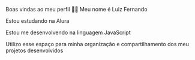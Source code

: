 Boas vindas ao meu perfil 💙💙
Meu nome é Luiz Fernando

Estou estudando na Alura

Estou me desenvolvendo na linguagem JavaScript

Utilizo esse espaço para minha organização e compartilhamento dos meu projetos desenvolvidos

